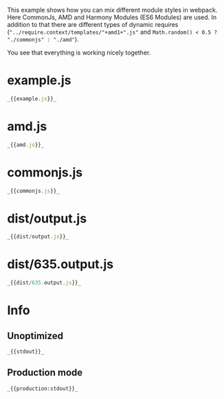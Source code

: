 This example shows how you can mix different module styles in webpack. Here CommonJs, AMD and Harmony Modules (ES6 Modules) are used. In addition to that there are different types of dynamic requires (`"../require.context/templates/"+amd1+".js"` and `Math.random() < 0.5 ? "./commonjs" : "./amd"`).

You see that everything is working nicely together.

# example.js

```javascript
_{{example.js}}_
```

# amd.js

```javascript
_{{amd.js}}_
```

# commonjs.js

```javascript
_{{commonjs.js}}_
```

# dist/output.js

```javascript
_{{dist/output.js}}_
```

# dist/635.output.js

```javascript
_{{dist/635.output.js}}_
```

# Info

## Unoptimized

```
_{{stdout}}_
```

## Production mode

```
_{{production:stdout}}_
```
